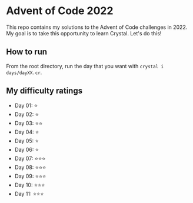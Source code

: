 # Advent of Code 2022

This repo contains my solutions to the Advent of Code challenges in 2022. My goal is to take this opportunity to learn Crystal. Let's do this!

## How to run

From the root directory, run the day that you want with `crystal i days/dayXX.cr`.

## My difficulty ratings

- Day 01: ⭐
- Day 02: ⭐
- Day 03: ⭐⭐
- Day 04: ⭐
- Day 05: ⭐
- Day 06: ⭐
- Day 07: ⭐⭐⭐
- Day 08: ⭐⭐⭐
- Day 09: ⭐⭐⭐
- Day 10: ⭐⭐⭐
- Day 11: ⭐⭐⭐
